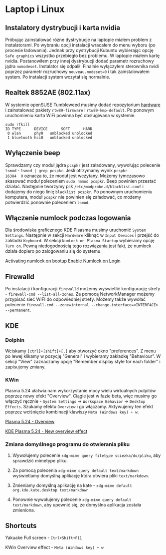 # Laptop i Linux

## Instalatory dystrybucji i karta nvidia

Próbując zainstalować różne dystrybucje na laptopie miałem problem z instalatorami. Po wybraniu opcji instalacji wracałem do menu wyboru (po procesie ładowania). Jednak przy dystrybucji Kubuntu wybierając opcję `Safe graphics` wszystko przebiegło bez problemu. W laptopie miałem kartę nvidia. Postanowiłem przy innej dystrybucji dodać parametr rozruchowy jądra `nomodeset`. Instalator się odpalił. Finalnie wyłączyłem sterownika nvidi poprzez parametr rozruchowy `nouveau.modeset=0` i tak zainstalowałem system. Po instalacji system wczytał się normalnie.

## Realtek 8852AE (802.11ax)

W systemie openSUSE Tumbleweed musimy dodać repozytorium [hardware](https://build.opensuse.org/project/show/hardware) i zainstalować pakiety `rtw89-firmware` i `rtw89-kmp-default`. Po ponowym uruchomieniu karta WiFi powinna być obsługiwana w systemie.

```
sudo rfkill
ID TYPE      DEVICE      SOFT      HARD
 0 wlan      phy0   unblocked unblocked
 1 bluetooth hci0   unblocked unblocked
```

## Wyłączenie beep

Sprawdzamy czy moduł jądra `pcspkr` jest załadowany, wywołując polecenie `lsmod` - `lsmod | grep pcspkr`.
Jeśli otrzymamy wynik `pcspkr                 16384  0` oznacza to, że moduł jest wczytany. Możemy tymczasowo skasować moduł poleceniem `sudo rmmod pcspkr`. Beep powinien przestać działać.
Następnie tworzymy plik `/etc/modprobe.d/blacklist.conf` i dodajemy do niego linię `blacklist pcspkr`.
Po ponownym uruchomieniu komputera, moduł `pcspkr` nie powinien się załadować, co możemy potwierdzić ponownie poleceniem `lsmod`.

## Włączenie numlock podczas logowania

Dla środowiska graficznego KDE Plsasma musimy uruchomić `System Settings`. Następnie w sekcji `Hardware` kliknąć w `Input Devices` i przejść do zakładki `Keyboard`. W sekcji `NumLock on Plasma Startup` wybieramy opcję `Turn on`.
Pewną niedogodnością tego rozwiązania jest fakt, że numlock działa dopiero po zalogowaniu się do systemu.

[Activating numlock on bootup](https://wiki.archlinux.org/title/Activating_numlock_on_bootup)
[Enable Numlock on Login](https://help.ubuntu.com/community/NumLock)

## Firewalld

Po instalacji i konfiguracji `firewalld` możemy wyświetlić konfigurację strefy - `firewall-cmd --list-all-zones`.
Za pomocą NetworkManager możemy przypisać sieć WIFI do odpowiedniej strefy. Możemy także wywołać polecenie `firewall-cmd --zone=internal --change-interface=<INTERFACE> --permanent`.

## KDE

### Dolphin

Wciskamy `[ctrl]+[shift]+[,]` aby otworzyć okno "preferences".
Z menu po lewej klikamy w pozycję "General" i wybieramy zakładkę "Behaviour".
W sekcji "View" zaznaczamy opcję "Remember display style for each folder" i zapisujemy zmiany.

### KWin

Plasma 5.24 ułatwia nam wykorzystanie mocy wielu wirtualnych pulpitów poprzez nowy efekt "Overview".
Ciągle jest w fazie beta, więc musimy go włączyć ręcznie - `System Settings` -> `Workspace Behavior` -> `Desktop Effects`. Szukamy efektu `Overview` i go włączamy.
Aktywujemy ten efekt poprzez wciśnięcie kombinacji klawiszy `Meta (Windows key) + w`.

[Plasma 5.24 - Overview](https://kde.org/pl/announcements/plasma/5/5.24.0/#zarz%C4%85dzanie-oknami)

[KDE Plasma 5.24 - New overview effect](https://www.youtube.com/watch?v=i1GLKYqm_CM)

### Zmiana domyślnego programu do otwierania pliku

1. Wywołujemy polecenie `xdg-mime query filetype sciezka/do/pliku`, aby sprawdzić mimetype pliku.

1. Za pomocą polecenia `xdg-mime query default text/markdown` wyświetlamy domyślną aplikację która otwiera pliki `text/markdown`.

1. Zmieniamy domyślną aplikację na kate - `xdg-mime default org.kde.kate.desktop text/markdown`

1. Ponownie wywołujemy polecenie `xdg-mime query default text/markdown`, aby upewnić się, że domyślna aplikacja została zmieniona.

## Shortcuts

Yakuake Full screen - `Ctrl+Shift+F11`

KWin Overview effect - `Meta (Windows key) + w`
